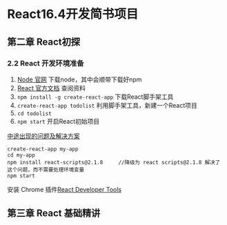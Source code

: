 # React16.4开发简书项目

## 第二章 React初探

### 2.2 React 开发环境准备

1. [Node 官网](https://nodejs.org/en/download/) 下载node，其中会顺带下载好npm
2. [React 官方文档](https://reactjs.org/docs/getting-started.html) 查阅资料
3. `npm install -g create-react-app` 下载React脚手架工具
4. `create-react-app todolist` 利用脚手架工具，新建一个React项目
5. `cd todolist`
6. `npm start` 开启React初始项目

[中途出现的问题及解决方案](https://github.com/facebook/create-react-app/issues/6985)
```
create-react-app my-app
cd my-app
npm install react-scripts@2.1.8     //降级为 react scripts@2.1.8 解决了这个问题，而不需要处理环境变量
npm start
```

安装 Chrome 插件[React Developer Tools](https://chrome.google.com/webstore/detail/react-developer-tools/fmkadmapgofadopljbjfkapdkoienihi?utm_source=chrome-ntp-icon)

## 第三章 React 基础精讲

